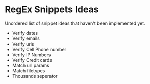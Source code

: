 # RegEx Snippets Ideas
Unordered list of snippet ideas that haven't been implemented yet.

* Verify dates
* Verify emails
* Verify urls
* Verify Cell Phone number
* Verify IP Numbers
* Verify Credit cards
* Match url params
* Match filetypes
* Thousands seperator
